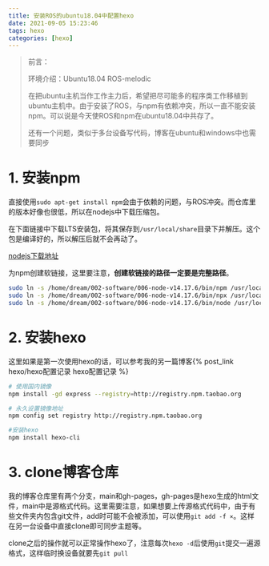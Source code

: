 ```yaml
---
title: 安装ROS的ubuntu18.04中配置hexo
date: 2021-09-05 15:23:46
tags: hexo
categories: [hexo]
---
```


> 前言：
>
> 环境介绍：Ubuntu18.04  ROS-melodic
>
> 在把ubuntu主机当作工作主力后，希望把尽可能多的程序类工作移植到ubuntu主机中。由于安装了ROS，与npm有依赖冲突，所以一直不能安装npm。可以说是今天使ROS和npm在ubuntu18.04中共存了。
>
> 还有一个问题，类似于多台设备写代码，博客在ubuntu和windows中也需要同步




# 1.  安装npm

直接使用`sudo apt-get install npm`会由于依赖的问题，与ROS冲突。而仓库里的版本好像也很低，所以在nodejs中下载压缩包。

在下面链接中下载LTS安装包，将其保存到`/usr/local/share`目录下并解压。这个包是编译好的，所以解压后就不会再动了。

[nodejs下载地址](https://nodejs.org/en/)

为npm创建软链接，这里要注意，**创建软链接的路径一定要是完整路径**。

```bash
sudo ln -s /home/dream/002-software/006-node-v14.17.6/bin/npm /usr/local/bin/npm
sudo ln -s /home/dream/002-software/006-node-v14.17.6/bin/npx /usr/local/bin/npx
sudo ln -s /home/dream/002-software/006-node-v14.17.6/bin/node /usr/local/bin/node 
```

# 2. 安装hexo

这里如果是第一次使用hexo的话，可以参考我的另一篇博客{% post_link hexo/hexo配置记录  hexo配置记录 %}

```bash
# 使用国内镜像
npm install -gd express --registry=http://registry.npm.taobao.org

# 永久设置镜像地址
npm config set registry http://registry.npm.taobao.org

#安装hexo
npm install hexo-cli
```



# 3. clone博客仓库

我的博客仓库里有两个分支，main和gh-pages，gh-pages是hexo生成的html文件，main中是源格式代码。这里需要注意，如果想要上传源格式代码中，由于有些文件夹内包含git文件，add时可能不会被添加，可以使用`git add -f ×`。这样在另一台设备中直接clone即可同步主题等。



clone之后的操作就可以正常操作hexo了，注意每次`hexo -d`后使用`git`提交一遍源格式，这样临时换设备就要先`git pull`

